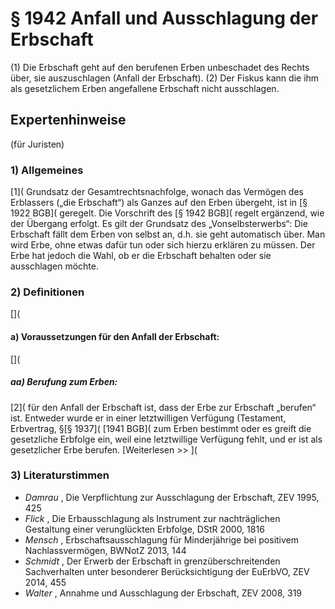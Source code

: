# § 1942 Anfall und Ausschlagung der Erbschaft
(1) Die Erbschaft geht auf den berufenen Erben unbeschadet des Rechts über, sie auszuschlagen (Anfall der Erbschaft).
(2) Der Fiskus kann die ihm als gesetzlichem Erben angefallene Erbschaft nicht ausschlagen.
## Expertenhinweise
(für Juristen)
### 1) Allgemeines
[1]( Grundsatz der Gesamtrechtsnachfolge, wonach das Vermögen des Erblassers („die Erbschaft“) als Ganzes auf den Erben übergeht, ist in [§ 1922 BGB]( geregelt. Die Vorschrift des [§ 1942 BGB]( regelt ergänzend, wie der Übergang erfolgt. Es gilt der Grundsatz des „Vonselbsterwerbs“: Die Erbschaft fällt dem Erben von selbst an, d.h. sie geht automatisch über. Man wird Erbe, ohne etwas dafür tun oder sich hierzu erklären zu müssen.
Der Erbe hat jedoch die Wahl, ob er die Erbschaft behalten oder sie ausschlagen möchte.
### 2) Definitionen
[](
#### a) Voraussetzungen für den Anfall der Erbschaft:
[](
##### aa) Berufung zum Erben:
[2]( für den Anfall der Erbschaft ist, dass der Erbe zur Erbschaft „berufen“ ist. Entweder wurde er in einer letztwilligen Verfügung (Testament, Erbvertrag, §[§ 1937]( [1941 BGB]( zum Erben bestimmt oder es greift die gesetzliche Erbfolge ein, weil eine letztwillige Verfügung fehlt, und er ist als gesetzlicher Erbe berufen.
[Weiterlesen >> ](
### 3) Literaturstimmen
* _Damrau_ , Die Verpflichtung zur Ausschlagung der Erbschaft, ZEV 1995, 425
* _Flick_ , Die Erbausschlagung als Instrument zur nachträglichen Gestaltung einer verunglückten Erbfolge, DStR 2000, 1816
* _Mensch_ , Erbschaftsausschlagung für Minderjährige bei positivem Nachlassvermögen, BWNotZ 2013, 144
* _Schmidt_ , Der Erwerb der Erbschaft in grenzüberschreitenden Sachverhalten unter besonderer Berücksichtigung der EuErbVO, ZEV 2014, 455
* _Walter_ , Annahme und Ausschlagung der Erbschaft, ZEV 2008, 319